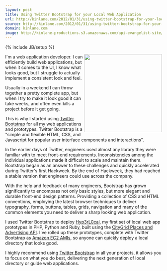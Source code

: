 ```yaml
---
layout: post
title: Using Twitter Bootstrap for your Local Web Application
url: http://kinlane.com/2012/01/31/using-twitter-bootstrap-for-your-local-web-application/
source: http://kinlane.com/2012/01/31/using-twitter-bootstrap-for-your-local-web-application/
domain: kinlane.com
image: http://kinlane-productions.s3.amazonaws.com/api-evangelist-site/blog/Twitter-Bootstrap-Bird.png
---
```

{% include JB/setup %}<p>
     <a title="Twitter Boostrap"
        href="http://twitter.github.com/bootstrap/"
        target="_blank"><img class="aligncenter size-full wp-image-563"
          title="Twitter-Bootstrap-Bird"
          src="http://www.citygridmedia.com/developer/wp-content/uploads/2012/01/Twitter-Bootstrap-Bird.png"
          alt=""
          width="250"
          align="right" /></a>I'm a web application developer. I can efficiently build web applications, but when it comes to the UI, I know what looks good, but I struggle to actually implement a consistent look and feel.
</p>

<p>
     Usually in a weekend I can throw together a pretty complete app, but when I try to make it look good it can take weeks, and often even kills a project before it get going.
</p>

<p>
     This is why I started using <a title="Twitter Boostrap"
        href="http://twitter.github.com/bootstrap/"
        target="_blank">Twitter Bootstrap</a> for all my web applications and prototypes. Twitter Bootstrap is a "simple and flexible HTML, CSS, and Javascript for popular user interface components and interactions".
</p>

<p>
     In the earlier days of Twitter, engineers used almost any library they were familiar with to meet front-end requirements. Inconsistencies among the individual applications made it difficult to scale and maintain them. Bootstrap began as an answer to these challenges and quickly accelerated during Twitter's first Hackweek. By the end of Hackweek, they had reached a stable version that engineers could use across the company.
</p>

<p>
     With the help and feedback of many engineers, Bootstrap has grown significantly to encompass not only basic styles, but more elegant and durable front-end design patterns. Providing a collection of CSS and HTML conventions, employing the latest browser techniques to deliver typography, forms, buttons, tables, grids, navigation and many of the common elements you need to deliver a sharp looking web application.
</p>

<p>
     I used Twitter Bootstrap to deploy <a title="Hyp3rL0cal"
        href="http://hyp3rl0cal.com/">Hyp3rL0cal</a>, my first set of local web app prototypes in PHP, Python and Ruby, built using the <a title="CityGrid Places and Advertising API"
        href="http://docs.citygridmedia.com/display/citygridv2/Content+by+CityGrid">CityGrid Places and Advertising API</a>. I've rolled up these prototypes, complete with Twitter Bootstrap as <a title="Amazon EC2 AMIs"
        href="http://phplibraries.hyp3rl0cal.com/citygrid-amazon-machine-image-ami.php">Amazon EC2 AMIs</a>, so anyone can quickly deploy a local directory that looks good.
</p>

<p>
     I highly recommend using <a title="Twitter Boostrap"
        href="http://twitter.github.com/bootstrap/"
        target="_blank">Twitter Bootstrap</a> in all your projects, it allows you to focus on what you do best, delivering the next generation of local directory or guide web applications.
</p>